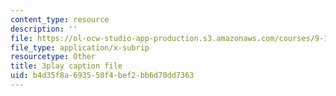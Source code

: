 ```yaml
---
content_type: resource
description: ''
file: https://ol-ocw-studio-app-production.s3.amazonaws.com/courses/9-14-brain-structure-and-its-origins-spring-2014/b4d35f8a693550f4bef2bb6d70dd7363_555134.vtt
file_type: application/x-subrip
resourcetype: Other
title: 3play caption file
uid: b4d35f8a-6935-50f4-bef2-bb6d70dd7363
---
```

